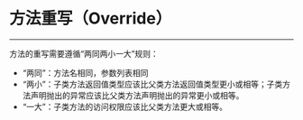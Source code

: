 # 方法重写（Override）

---

方法的重写需要遵循“两同两小一大”规则：

- “两同”：方法名相同，参数列表相同
- “两小”：子类方法返回值类型应该比父类方法返回值类型更小或相等；子类方法声明抛出的异常应该比父类方法声明抛出的异常更小或相等。
- “一大”：子类方法的访问权限应该比父类方法更大或相等。